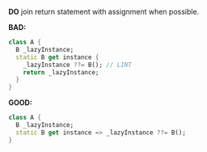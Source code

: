 **DO** join return statement with assignment when possible.

**BAD:**
```dart
class A {
  B _lazyInstance;
  static B get instance {
    _lazyInstance ??= B(); // LINT
    return _lazyInstance;
  }
}
```

**GOOD:**
```dart
class A {
  B _lazyInstance;
  static B get instance => _lazyInstance ??= B();
}
```

